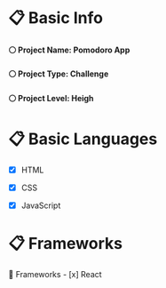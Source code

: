 # :clipboard: Basic Info

#### :white_circle: Project Name: **Pomodoro App**

#### :white_circle: Project Type: **Challenge**

#### :white_circle: Project Level: **Heigh**


# :clipboard: Basic Languages
 - [x] HTML
 - [x] CSS
 - [x] JavaScript


# :clipboard: Frameworks
   :pushpin: Frameworks
     - [x] React
